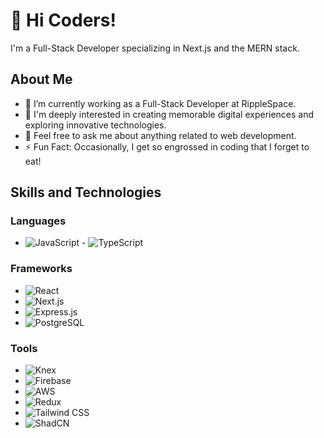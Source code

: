 # 👋 Hi Coders!

I'm a  Full-Stack Developer specializing in Next.js and the MERN stack. 
## About Me

- 🌱 I’m currently working as a Full-Stack Developer at RippleSpace.
- 👀 I'm deeply interested in creating memorable digital experiences and exploring innovative technologies. 
- 💬 Feel free to ask me about anything related to web development.
- ⚡ Fun Fact: Occasionally, I get so engrossed in coding that I forget to eat!

## Skills and Technologies

### Languages
- ![JavaScript](https://img.shields.io/badge/Language-JavaScript-yellow?logo=javascript&logoColor=white) - ![TypeScript](https://img.shields.io/badge/Language-TypeScript-blue?logo=typescript&logoColor=white)

### Frameworks
- ![React](https://img.shields.io/badge/Framework-ReactJS-61DAFB?logo=react&logoColor=white) 
- ![Next.js](https://img.shields.io/badge/Framework-Next.js-000000?logo=next.js&logoColor=white) 
- ![Express.js](https://img.shields.io/badge/Framework-Express.js-000000?logo=express&logoColor=white) 
- ![PostgreSQL](https://img.shields.io/badge/Database-PostgreSQL-4169E1?logo=postgresql&logoColor=white)

### Tools
- ![Knex](https://img.shields.io/badge/Tool-Knex-3D3D3D?logo=knex&logoColor=white) 
- ![Firebase](https://img.shields.io/badge/Tool-Firebase-FFCA28?logo=firebase&logoColor=white) 
- ![AWS](https://img.shields.io/badge/Tool-AWS-232F3E?logo=amazon-aws&logoColor=white) 
- ![Redux](https://img.shields.io/badge/Tool-Redux-764ABC?logo=redux&logoColor=white) 
- ![Tailwind CSS](https://img.shields.io/badge/Tool-Tailwind%20CSS-38B2AC?logo=tailwind-css&logoColor=white) 
- ![ShadCN](https://img.shields.io/badge/Tool-ShadCN-000000?logo=shadcn&logoColor=white)
